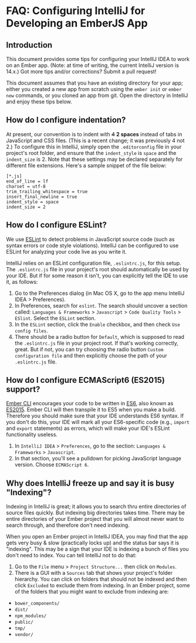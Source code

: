 # FAQ: Configuring IntelliJ for Developing an EmberJS App

## Introduction

This document provides some tips for configuring your IntellIJ IDEA to work on an Ember app. (Note: at time of writing, the current IntelliJ version is 14.x.)  Got more tips and/or corrections?  Submit a pull request!

This document assumes that you have an existing directory for your app; either you created a new app from scratch using the `ember init` or `ember new` commands, or you cloned an app from git.  Open the directory in IntelliJ and enjoy these tips below.

## How do I configure indentation?

At present, our convention is to indent with ~~4~~ **2 spaces** instead of tabs in JavaScript and CSS files. (This is a recent change; it was previously 4 not 2.) To configure this in IntelliJ, simply open the `.editorconfig` file in your project's root folder, and ensure that the `indent_style` is `space` and the `indent_size` is 2. Note that these settings may be declared separately for different file extensions. Here's a sample snippet of the file below:

```text
[*.js]
end_of_line = lf
charset = utf-8
trim_trailing_whitespace = true
insert_final_newline = true
indent_style = space
indent_size = 2
```

## How do I configure ESLint?

We use [ESLint](http://eslint.org/docs/about/) to detect problems in JavaScript source code (such as syntax errors or code style violations). IntelliJ can be configured to use ESLint for analyzing your code live as you write it.  

IntelliJ relies on an ESLint configuration file, `.eslintrc.js`, for this setup.  The `.eslintrc.js` file in your project's root should automatically be used by your IDE. But if for some reason it isn't, you can explicitly tell the IDE to use it, as follows:

1. Go to the Preferences dialog (in Mac OS X, go to the app menu IntelliJ IDEA > Preferences).
2. In Preferences, search for `eslint`. The search should uncover a section called: `Languages & Frameworks` > `Javascript` > `Code Quality Tools` > `ESlint`.  Select the `ESLint` section.
3. In the `ESLint` section, click the `Enable` checkbox, and then check `Use config files`.
4. There should be a radio button for `Default`, which is supposed to read the `.eslintrc.js` file in your project root. If that's working correctly, great. But if not, you can try choosing the radio button `Custom configuration file` and then explicitly choose the path of your `.eslintrc.js` file.

## How do I configure ECMAScript6 (ES2015) support?

[Ember CLI](http://www.ember-cli.com/) encourages your code to be written in [ES6](http://es6-features.org/), also known as [ES2015](https://themeteorchef.com/blog/what-is-es2015/).  Ember CLI will then transpile it to ES5 when you make a build. Therefore you should make sure that your IDE understands ES6 syntax.  If you don't do this, your IDE will mark all your ES6-specific code (e.g., `import` and `export` statements) as errors, which will make your IDE's ESLint functionality useless.

1. In `IntelliJ IDEA` > `Preferences`, go to the section: `Languages & Frameworks` > `Javascript`.  
2. In that section, you'll see a pulldown for picking JavaScript language version.  Choose `ECMAScript 6`.

## Why does IntelliJ freeze up and say it is busy "Indexing"?

Indexing in IntelliJ is great; it allows you to search thru entire directories of source files quickly.  But indexing big directories takes time. There may be entire directories of your Ember project that you will almost never want to search through, and therefore don't need indexing.

When you open an Ember project in IntelliJ IDEA, you may find that the app gets very busy & slow (practically locks up) and the status bar says it is "indexing".  This may be a sign that your IDE is indexing a bunch of files you don't need to index. You can tell IntelliJ not to do that:

1. Go to the `File` menu > `Project Structure...` then click on `Modules`.
2. There is a GUI with a `Sources` tab that shows your project's folder hierarchy. You can click on folders that should not be indexed and then click `Excluded` to exclude them from indexing.  In an Ember project, some of the folders that you might want to exclude from indexing are:
  * `bower_components/`
  * `dist/`
  * `npm_modules/`
  * `public/`
  * `tmp/`
  * `vendor/`
